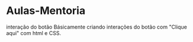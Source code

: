 # Aulas-Mentoria
interação do botão
Básicamente criando interações do botão com "Clique aqui" com html e CSS.
